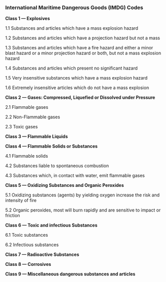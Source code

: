 ### International Maritime Dangerous Goods (IMDG) Codes

**Class 1 — Explosives**

1.1 Substances and articles which have a mass explosion hazard

1.2 Substances and articles which have a projection hazard but not a mass

1.3 Substances and articles which have a fire hazard and either a minor blast hazard or a minor projection hazard or both, but not a mass explosion hazard

1.4 Substances and articles which present no significant hazard

1.5 Very insensitive substances which have a mass explosion hazard

1.6 Extremely insensitive articles which do not have a mass explosion


**Class 2 — Gases: Compressed, Liquefied or Dissolved under Pressure**

2.1 Flammable gases

2.2 Non-Flammable gases

2.3 Toxic gases


**Class 3 — Flammable Liquids**


**Class 4 — Flammable Solids or Substances**

4.1 Flammable solids

4.2 Substances liable to spontaneous combustion

4.3 Substances which, in contact with water, emit flammable gases


**Class 5 — Oxidizing Substances and Organic Peroxides**

5.1 Oxidizing substances (agents) by yielding oxygen increase the risk and intensity of fire

5.2 Organic peroxides, most will burn rapidly and are sensitive to impact or friction


**Class 6 — Toxic and infectious Substances**

6.1 Toxic substances

6.2 Infectious substances


**Class 7 — Radioactive Substances**


**Class 8 — Corrosives**


**Class 9 — Miscellaneous dangerous substances and articles**
